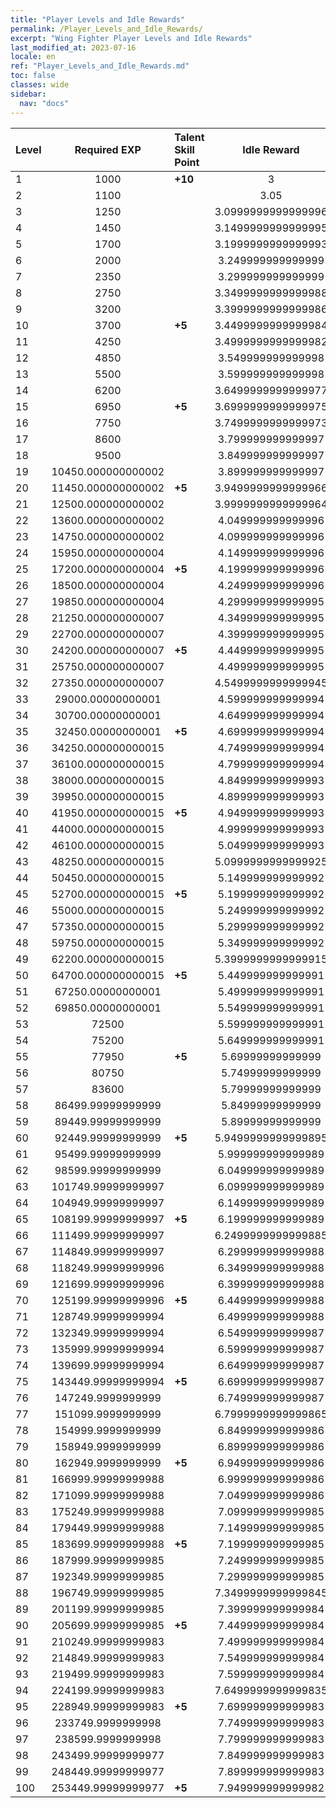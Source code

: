 ```yaml
---
title: "Player Levels and Idle Rewards"
permalink: /Player_Levels_and_Idle_Rewards/
excerpt: "Wing Fighter Player Levels and Idle Rewards"
last_modified_at: 2023-07-16
locale: en
ref: "Player_Levels_and_Idle_Rewards.md"
toc: false
classes: wide
sidebar:
  nav: "docs"
---
```


  |  Level | Required EXP | Talent Skill Point | Idle Reward | Reward Diamonds |
  |:-------|:------------:|:-------------------|:-----------:|:----------------|
  | 1 | 1000 | **+10** | 3 | **+20** |
  | 2 | 1100 |  | 3.05 | **+20** |
  | 3 | 1250 |  | 3.0999999999999996 | **+20** |
  | 4 | 1450 |  | 3.1499999999999995 | **+20** |
  | 5 | 1700 |  | 3.1999999999999993 | **+20** |
  | 6 | 2000 |  | 3.249999999999999 | **+20** |
  | 7 | 2350 |  | 3.299999999999999 | **+20** |
  | 8 | 2750 |  | 3.3499999999999988 | **+20** |
  | 9 | 3200 |  | 3.3999999999999986 | **+20** |
  | 10 | 3700 | **+5** | 3.4499999999999984 | **+20** |
  | 11 | 4250 |  | 3.4999999999999982 | **+20** |
  | 12 | 4850 |  | 3.549999999999998 | **+20** |
  | 13 | 5500 |  | 3.599999999999998 | **+20** |
  | 14 | 6200 |  | 3.6499999999999977 | **+20** |
  | 15 | 6950 | **+5** | 3.6999999999999975 | **+20** |
  | 16 | 7750 |  | 3.7499999999999973 | **+20** |
  | 17 | 8600 |  | 3.799999999999997 | **+20** |
  | 18 | 9500 |  | 3.849999999999997 | **+20** |
  | 19 | 10450.000000000002 |  | 3.899999999999997 | **+20** |
  | 20 | 11450.000000000002 | **+5** | 3.9499999999999966 | **+20** |
  | 21 | 12500.000000000002 |  | 3.9999999999999964 | **+20** |
  | 22 | 13600.000000000002 |  | 4.049999999999996 | **+20** |
  | 23 | 14750.000000000002 |  | 4.099999999999996 | **+20** |
  | 24 | 15950.000000000004 |  | 4.149999999999996 | **+20** |
  | 25 | 17200.000000000004 | **+5** | 4.199999999999996 | **+20** |
  | 26 | 18500.000000000004 |  | 4.249999999999996 | **+20** |
  | 27 | 19850.000000000004 |  | 4.299999999999995 | **+20** |
  | 28 | 21250.000000000007 |  | 4.349999999999995 | **+20** |
  | 29 | 22700.000000000007 |  | 4.399999999999995 | **+20** |
  | 30 | 24200.000000000007 | **+5** | 4.449999999999995 | **+20** |
  | 31 | 25750.000000000007 |  | 4.499999999999995 | **+20** |
  | 32 | 27350.000000000007 |  | 4.5499999999999945 | **+20** |
  | 33 | 29000.00000000001 |  | 4.599999999999994 | **+20** |
  | 34 | 30700.00000000001 |  | 4.649999999999994 | **+20** |
  | 35 | 32450.00000000001 | **+5** | 4.699999999999994 | **+20** |
  | 36 | 34250.000000000015 |  | 4.749999999999994 | **+20** |
  | 37 | 36100.000000000015 |  | 4.799999999999994 | **+20** |
  | 38 | 38000.000000000015 |  | 4.849999999999993 | **+20** |
  | 39 | 39950.000000000015 |  | 4.899999999999993 | **+20** |
  | 40 | 41950.000000000015 | **+5** | 4.949999999999993 | **+20** |
  | 41 | 44000.000000000015 |  | 4.999999999999993 | **+20** |
  | 42 | 46100.000000000015 |  | 5.049999999999993 | **+20** |
  | 43 | 48250.000000000015 |  | 5.0999999999999925 | **+20** |
  | 44 | 50450.000000000015 |  | 5.149999999999992 | **+20** |
  | 45 | 52700.000000000015 | **+5** | 5.199999999999992 | **+20** |
  | 46 | 55000.000000000015 |  | 5.249999999999992 | **+20** |
  | 47 | 57350.000000000015 |  | 5.299999999999992 | **+20** |
  | 48 | 59750.000000000015 |  | 5.349999999999992 | **+20** |
  | 49 | 62200.000000000015 |  | 5.3999999999999915 | **+20** |
  | 50 | 64700.000000000015 | **+5** | 5.449999999999991 | **+20** |
  | 51 | 67250.00000000001 |  | 5.499999999999991 | **+20** |
  | 52 | 69850.00000000001 |  | 5.549999999999991 | **+20** |
  | 53 | 72500 |  | 5.599999999999991 | **+20** |
  | 54 | 75200 |  | 5.649999999999991 | **+20** |
  | 55 | 77950 | **+5** | 5.69999999999999 | **+20** |
  | 56 | 80750 |  | 5.74999999999999 | **+20** |
  | 57 | 83600 |  | 5.79999999999999 | **+20** |
  | 58 | 86499.99999999999 |  | 5.84999999999999 | **+20** |
  | 59 | 89449.99999999999 |  | 5.89999999999999 | **+20** |
  | 60 | 92449.99999999999 | **+5** | 5.9499999999999895 | **+20** |
  | 61 | 95499.99999999999 |  | 5.999999999999989 | **+20** |
  | 62 | 98599.99999999999 |  | 6.049999999999989 | **+20** |
  | 63 | 101749.99999999997 |  | 6.099999999999989 | **+20** |
  | 64 | 104949.99999999997 |  | 6.149999999999989 | **+20** |
  | 65 | 108199.99999999997 | **+5** | 6.199999999999989 | **+20** |
  | 66 | 111499.99999999997 |  | 6.2499999999999885 | **+20** |
  | 67 | 114849.99999999997 |  | 6.299999999999988 | **+20** |
  | 68 | 118249.99999999996 |  | 6.349999999999988 | **+20** |
  | 69 | 121699.99999999996 |  | 6.399999999999988 | **+20** |
  | 70 | 125199.99999999996 | **+5** | 6.449999999999988 | **+20** |
  | 71 | 128749.99999999994 |  | 6.499999999999988 | **+20** |
  | 72 | 132349.99999999994 |  | 6.549999999999987 | **+20** |
  | 73 | 135999.99999999994 |  | 6.599999999999987 | **+20** |
  | 74 | 139699.99999999994 |  | 6.649999999999987 | **+20** |
  | 75 | 143449.99999999994 | **+5** | 6.699999999999987 | **+20** |
  | 76 | 147249.9999999999 |  | 6.749999999999987 | **+20** |
  | 77 | 151099.9999999999 |  | 6.7999999999999865 | **+20** |
  | 78 | 154999.9999999999 |  | 6.849999999999986 | **+20** |
  | 79 | 158949.9999999999 |  | 6.899999999999986 | **+20** |
  | 80 | 162949.9999999999 | **+5** | 6.949999999999986 | **+20** |
  | 81 | 166999.99999999988 |  | 6.999999999999986 | **+20** |
  | 82 | 171099.99999999988 |  | 7.049999999999986 | **+20** |
  | 83 | 175249.99999999988 |  | 7.099999999999985 | **+20** |
  | 84 | 179449.99999999988 |  | 7.149999999999985 | **+20** |
  | 85 | 183699.99999999988 | **+5** | 7.199999999999985 | **+20** |
  | 86 | 187999.99999999985 |  | 7.249999999999985 | **+20** |
  | 87 | 192349.99999999985 |  | 7.299999999999985 | **+20** |
  | 88 | 196749.99999999985 |  | 7.3499999999999845 | **+20** |
  | 89 | 201199.99999999985 |  | 7.399999999999984 | **+20** |
  | 90 | 205699.99999999985 | **+5** | 7.449999999999984 | **+20** |
  | 91 | 210249.99999999983 |  | 7.499999999999984 | **+20** |
  | 92 | 214849.99999999983 |  | 7.549999999999984 | **+20** |
  | 93 | 219499.99999999983 |  | 7.599999999999984 | **+20** |
  | 94 | 224199.99999999983 |  | 7.6499999999999835 | **+20** |
  | 95 | 228949.99999999983 | **+5** | 7.699999999999983 | **+20** |
  | 96 | 233749.9999999998 |  | 7.749999999999983 | **+20** |
  | 97 | 238599.9999999998 |  | 7.799999999999983 | **+20** |
  | 98 | 243499.99999999977 |  | 7.849999999999983 | **+20** |
  | 99 | 248449.99999999977 |  | 7.899999999999983 | **+20** |
  | 100 | 253449.99999999977 | **+5** | 7.949999999999982 | **+20** |
